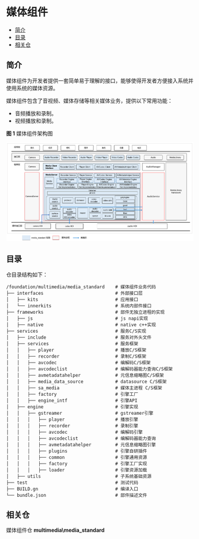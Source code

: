 # 媒体组件<a name="ZH-CN_TOPIC_0000001147574647"></a>

-   [简介](#section1158716411637)
-   [目录](#section161941989596)
-   [相关仓](#section1533973044317)

## 简介<a name="section1158716411637"></a>

媒体组件为开发者提供一套简单易于理解的接口，能够使得开发者方便接入系统并使用系统的媒体资源。

媒体组件包含了音视频、媒体存储等相关媒体业务，提供以下常用功能：

-   音频播放和录制。
-   视频播放和录制。

**图 1**  媒体组件架构图<a name="fig99659301300"></a>  


![](figures/zh-cn_image_0000001105973932.png)

## 目录<a name="section161941989596"></a>

仓目录结构如下：

```
/foundation/multimedia/media_standard    # 媒体组件业务代码
├── interfaces                           # 外部接口层
│   ├── kits                             # 应用接口
│   └── innerkits                        # 系统内部件接口
├── frameworks                           # 部件无独立进程的实现
│   ├── js                               # js napi实现
│   ├── native                           # native c++实现
├── services                             # 服务C/S实现
│   ├── include                          # 服务对外头文件
│   ├── services                         # 服务框架
│   │   ├── player                       # 播放C/S框架
│   │   ├── recorder                     # 录制C/S框架
│   │   ├── avcodec                      # 编解码C/S框架
│   │   ├── avcodeclist                  # 编解码器能力查询C/S框架
│   │   ├── avmetadatahelper             # 元信息缩略图C/S框架
│   │   ├── media_data_source            # datasource C/S框架
│   │   ├── sa_media                     # 媒体主进程 C/S框架
│   │   ├── factory                      # 引擎工厂
│   │   ├── engine_intf                  # 引擎API
│   ├── engine                           # 引擎实现
│   │   ├── gstreamer                    # gstreamer引擎
│   │   │   ├── player                   # 播放引擎
│   │   │   ├── recorder                 # 录制引擎
│   │   │   ├── avcodec                  # 编解码引擎
│   │   │   ├── avcodeclist              # 编解码器能力查询
│   │   │   ├── avmetadatahelper         # 元信息缩略图引擎
│   │   │   ├── plugins                  # 引擎自研插件
│   │   │   ├── common                   # 引擎通用资源
│   │   │   ├── factory                  # 引擎工厂实现
│   │   │   ├── loader                   # 引擎资源加载
│   ├── utils                            # 子系统基础资源
├── test                                 # 测试代码
├── BUILD.gn                             # 编译入口
└── bundle.json                          # 部件描述文件
```

## 相关仓<a name="section1533973044317"></a>

媒体组件仓
**multimedia\media_standard**


